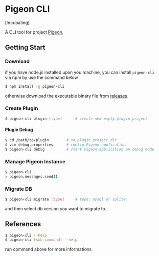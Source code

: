 # Pigeon CLI

[Incubating]

A CLI tool for project [Pigeon](https://github.com/pigeon-cp/pigeon).

## Getting Start

### Download

if you have node.js installed upon you machine, you can install `pigeon-cli` via npm by use the command below

```bash
$ npm install -g pigeon-cli
```

otherwise download the executable binary file from [releases](https://github.com/pigeon-cp/pigeon-cli/releases).

### Create Plugin

```bash
$ pigeon-cli plugin [type]      # create new empty plugin project
```

#### Plugin Debug

```bash
$ cd /path/to/plugin        # cd plugin project dir
$ vim debug.properties      # config Pigeon application
$ pigeon-cli debug          # start Pigeon application on debug mode
```

### Manage Pigeon Instance

```bash
$ pigeon-cli
> pigeon.messages.send()
```

### Migrate DB

```bash
$ pigeon-cli migrate [type]     # type: mysql or sqlite
```

and then select db version you want to migrate to.

## References

```bash
$ pigeon-cli --help
$ pigeon-cli [sub-command] --help
```

run command above for more informations.

